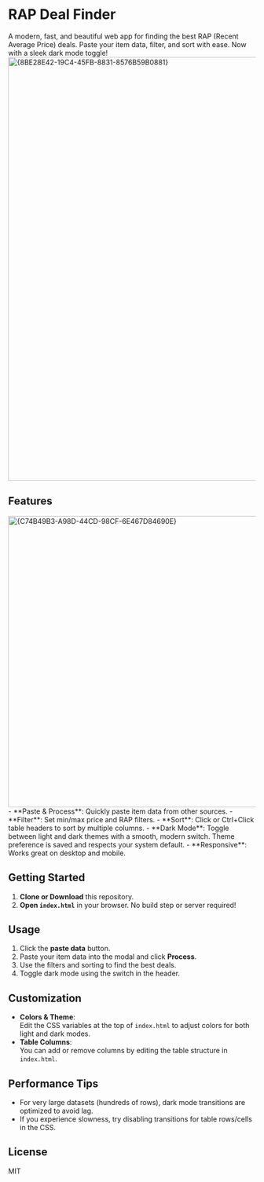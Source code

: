 # RAP Deal Finder

A modern, fast, and beautiful web app for finding the best RAP (Recent Average Price) deals. Paste your item data, filter, and sort with ease. Now with a sleek dark mode toggle!
<img width="863" alt="{8BE28E42-19C4-45FB-8831-8576B59B0881}" src="https://github.com/user-attachments/assets/f9c76da2-1057-43f1-8faa-4bb09ff7aee5" />

## Features
<img width="593" alt="{C74B49B3-A98D-44CD-98CF-6E467D84690E}" src="https://github.com/user-attachments/assets/293cdc95-6604-41bc-9721-cafa62570d25" />
- **Paste & Process**: Quickly paste item data from other sources.
- **Filter**: Set min/max price and RAP filters.
- **Sort**: Click or Ctrl+Click table headers to sort by multiple columns.
- **Dark Mode**: Toggle between light and dark themes with a smooth, modern switch. Theme preference is saved and respects your system default.
- **Responsive**: Works great on desktop and mobile.

## Getting Started

1. **Clone or Download** this repository.
2. **Open `index.html`** in your browser. No build step or server required!

## Usage

1. Click the **paste data** button.
2. Paste your item data into the modal and click **Process**.
3. Use the filters and sorting to find the best deals.
4. Toggle dark mode using the switch in the header.

## Customization

- **Colors & Theme**:  
  Edit the CSS variables at the top of `index.html` to adjust colors for both light and dark modes.
- **Table Columns**:  
  You can add or remove columns by editing the table structure in `index.html`.

## Performance Tips

- For very large datasets (hundreds of rows), dark mode transitions are optimized to avoid lag.
- If you experience slowness, try disabling transitions for table rows/cells in the CSS.

## License

MIT 
